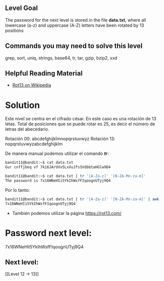 ## Level Goal

The password for the next level is stored in the file **data.txt**, where all lowercase (a-z) and uppercase (A-Z) letters have been rotated by 13 positions

## Commands you may need to solve this level

grep, sort, uniq, strings, base64, tr, tar, gzip, bzip2, xxd

## Helpful Reading Material

- [Rot13 on Wikipedia](https://en.wikipedia.org/wiki/ROT13)

# Solution

Este nivel se centra en el cifrado césar. En este caso es una rotación de 13 letas. Total de posiciones que se puede rotar es 25, es decir el número de letras del abecedario.

Rotación 00: abcdefghijklmnopqrstuvwyz 
Rotación 13: nopqrstuvwyzabcdefghijklm

De manera manual podemos utilizar el comando ***tr***:
```sh
bandit11@bandit:~$ cat data.txt 
Gur cnffjbeq vf 7k16JArUVv5LxVuJfsSVdbbtaHGlw9D4

bandit11@bandit:~$ cat data.txt | tr '[A-Za-z]' '[N-ZA-Mn-za-m]'
The password is 7x16WNeHIi5YkIhWsfFIqoognUTyj9Q4
```
Por lo tanto:
```sh
bandit11@bandit:~$ cat data.txt | tr '[A-Za-z]' '[N-ZA-Mn-za-m]' | awk 'NF{print $NF}'
7x16WNeHIi5YkIhWsfFIqoognUTyj9Q4
```

- También podemos utilizar la página https://rot13.com/
# Password next level:

7x16WNeHIi5YkIhWsfFIqoognUTyj9Q4

## Next level:
[[Level 12 -> 13]]